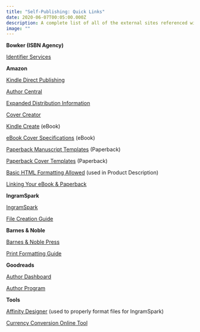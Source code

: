 ```yaml
---
title: "Self-Publishing: Quick Links"
date: 2020-06-07T00:05:00.000Z
description: A complete list of all of the external sites referenced within these blog posts
image: ""
---
```

**Bowker (ISBN Agency)**

[Identifier Services](https://www.myidentifiers.com/myaccount_myprofile)

**Amazon**

[Kindle Direct Publishing](https://kdp.amazon.com/)

[Author Central](https://authorcentral.amazon.com/)

[Expanded Distribution Information](https://kdp.amazon.com/en_US/help/topic/GQTT4W3T5AYK7L45)

[Cover Creator](https://kdp.amazon.com/en_US/help/topic/G201113520)

[Kindle Create](https://www.amazon.com/Kindle-Create/b?ie=UTF8&node=18292298011) (eBook)

[eBook Cover Specifications](https://kdp.amazon.com/en_US/help/topic/G200645690) (eBook)

[Paperback Manuscript Templates](https://kdp.amazon.com/en_US/help/topic/G201834230) (Paperback)

[Paperback Cover Templates](https://kdp.amazon.com/en_US/cover-templates?ref_=kdp_ts_pb_cov) (Paperback)

[Basic HTML Formatting Allowed](https://kdp.amazon.com/en_US/help/topic/G201189630) (used in Product Description)

[Linking Your eBook & Paperback](https://kdp.amazon.com/en_US/help/topic/G200652220)

**IngramSpark**

[IngramSpark](https://www.ingramspark.com/)

[File Creation Guide](https://www.ingramspark.com/hubfs/downloads/file-creation-guide.pdf)

**Barnes & Noble**

[Barnes & Noble Press](https://press.barnesandnoble.com/)

[Print Formatting Guide](http://www2.nookassets.com/npassets-spb/pod/resources/BN-Press-Formatting-Guide-v1.pdf)

**Goodreads**

[Author Dashboard](https://www.goodreads.com/author/dashboard)

[Author Program](https://www.goodreads.com/author/program)

**Tools**

[Affinity Designer](https://affinity.serif.com/en-us/designer/) (used to properly format files for IngramSpark)

[Currency Conversion Online Tool](https://www.xe.com/currencyconverter/)